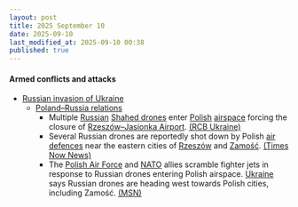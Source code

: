 ```yaml
---
layout: post
title: 2025 September 10
date: 2025-09-10
last_modified_at: 2025-09-10 00:38
published: true
---
```



#### Armed conflicts and attacks

* [Russian invasion of Ukraine](https://en.wikipedia.org/wiki/Russian_invasion_of_Ukraine "Russian invasion of Ukraine")
  * [Poland–Russia relations](https://en.wikipedia.org/wiki/Poland%E2%80%93Russia_relations "Poland–Russia relations")
    * Multiple [Russian](https://en.wikipedia.org/wiki/Russian_Armed_Forces "Russian Armed Forces") [Shahed drones](https://en.wikipedia.org/wiki/Shahed_drones "Shahed drones") enter [Polish](https://en.wikipedia.org/wiki/Poland "Poland") [airspace](https://en.wikipedia.org/wiki/Airspace "Airspace") forcing the closure of [Rzeszów–Jasionka Airport](https://en.wikipedia.org/wiki/Rzesz%C3%B3w%E2%80%93Jasionka_Airport "Rzeszów–Jasionka Airport"). [(RCB Ukraine)](https://newsukraine.rbc.ua/news/russian-shahed-drones-enter-poland-during-1757458138.html)
    * Several Russian drones are reportedly shot down by Polish [air defences](https://en.wikipedia.org/wiki/Anti-aircraft_warfare "Anti-aircraft warfare") near the eastern cities of [Rzeszów](https://en.wikipedia.org/wiki/Rzesz%C3%B3w "Rzeszów") and [Zamość](https://en.wikipedia.org/wiki/Zamo%C5%9B%C4%87 "Zamość"). [(Times Now News)](https://www.timesnownews.com/world/europe/russian-shahed-drones-downed-over-eastern-poland-after-ukraines-warning-reports-article-152742749)
    * The [Polish Air Force](https://en.wikipedia.org/wiki/Polish_Air_Force "Polish Air Force") and [NATO](https://en.wikipedia.org/wiki/NATO "NATO") allies scramble fighter jets in response to Russian drones entering Polish airspace. [Ukraine](https://en.wikipedia.org/wiki/Ukraine "Ukraine") says Russian drones are heading west towards Polish cities, including Zamość. [(MSN)](https://www.msn.com/en-ie/news/world/poland-is-on-high-alert-after-russian-drones-enter-its-airspace/ar-AA1MdXXU)
